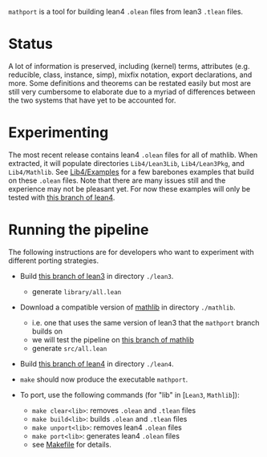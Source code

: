 `mathport` is a tool for building lean4 `.olean` files from lean3 `.tlean` files.

# Status

A lot of information is preserved, including (kernel) terms, attributes (e.g. reducible, class, instance, simp), mixfix notation, export declarations, and more.
Some definitions and theorems can be restated easily
but most are still very cumbersome to elaborate due to a myriad of differences between the two systems that have yet to be accounted for.

# Experimenting

The most recent release contains lean4 `.olean` files for all of mathlib.
When extracted, it will populate directories `Lib4/Lean3Lib`, `Lib4/Lean3Pkg`, and `Lib4/Mathlib`.
See [Lib4/Examples](https://github.com/dselsam/mathport/tree/master/Lib4/Examples) for a few barebones examples that build on these `.olean` files.
Note that there are many issues still and the experience may not be pleasant yet.
For now these examples will only be tested with [this branch of lean4](https://github.com/dselsam/lean4/tree/mathport).

# Running the pipeline

The following instructions are for developers who want to experiment with different porting strategies.

- Build [this branch of lean3](https://github.com/dselsam/lean/tree/mathport) in directory `./lean3`.
  - generate `library/all.lean`

- Download a compatible version of [mathlib](https://github.com/leanprover-community/mathlib) in directory `./mathlib`.
  - i.e. one that uses the same version of lean3 that the `mathport` branch builds on
  - we will test the pipeline on [this branch of mathlib](https://github.com/dselsam/mathlib/tree/mathport)
  - generate `src/all.lean`

- Build [this branch of lean4](https://github.com/dselsam/lean4/tree/mathport) in directory `./lean4`.

- `make` should now produce the executable `mathport`.

- To port, use the following commands (for "lib" in [`Lean3`, `Mathlib`]):
  - `make clear<lib>`: removes `.olean` and `.tlean` files
  - `make build<lib>`: builds `.olean` and `.tlean` files
  - `make unport<lib>`: removes lean4 `.olean` files
  - `make port<lib>`: generates lean4 `.olean` files
  - see [Makefile](https://github.com/dselsam/mathport/blob/master/Makefile) for details.
